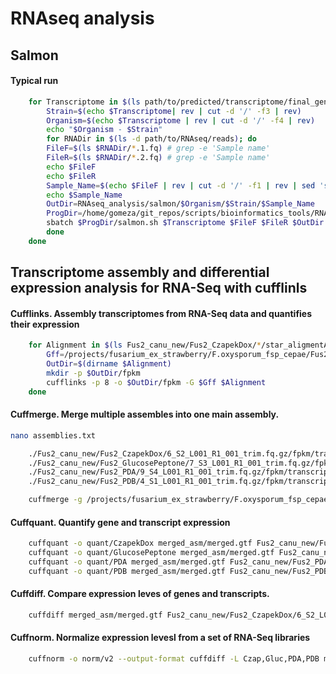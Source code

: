 # RNAseq analysis

## Salmon 

#### Typical run

```bash
    for Transcriptome in $(ls path/to/predicted/transcriptome/final_genes_appended_renamed.cdna.fasta); do
        Strain=$(echo $Transcriptome| rev | cut -d '/' -f3 | rev)
        Organism=$(echo $Transcriptome | rev | cut -d '/' -f4 | rev)
        echo "$Organism - $Strain"
        for RNADir in $(ls -d path/to/RNAseq/reads); do
        FileF=$(ls $RNADir/*.1.fq) # grep -e 'Sample name'
        FileR=$(ls $RNADir/*.2.fq) # grep -e 'Sample name'
        echo $FileF
        echo $FileR
        Sample_Name=$(echo $FileF | rev | cut -d '/' -f1 | rev | sed 's/.1.fq//g')
        echo $Sample_Name
        OutDir=RNAseq_analysis/salmon/$Organism/$Strain/$Sample_Name
        ProgDir=/home/gomeza/git_repos/scripts/bioinformatics_tools/RNAseq_analysis
        sbatch $ProgDir/salmon.sh $Transcriptome $FileF $FileR $OutDir
        done
    done
```

## Transcriptome assembly and differential expression analysis for RNA-Seq with cufflinls


#### Cufflinks. Assembly transcriptomes from RNA-Seq data and quantifies their expression

```bash
    for Alignment in $(ls Fus2_canu_new/Fus2_CzapekDox/*/star_aligmentAligned.sortedByCoord.out.bam); do
        Gff=/projects/fusarium_ex_strawberry/F.oxysporum_fsp_cepae/Fus2_canu_new/final/final_genes_appended.gff3
        OutDir=$(dirname $Alignment)
        mkdir -p $OutDir/fpkm
        cufflinks -p 8 -o $OutDir/fpkm -G $Gff $Alignment
    done
```

#### Cuffmerge. Merge multiple assembles into one main assembly.

```bash
nano assemblies.txt

    ./Fus2_canu_new/Fus2_CzapekDox/6_S2_L001_R1_001_trim.fq.gz/fpkm/transcripts.gtf
    ./Fus2_canu_new/Fus2_GlucosePeptone/7_S3_L001_R1_001_trim.fq.gz/fpkm/transcripts.gtf
    ./Fus2_canu_new/Fus2_PDA/9_S4_L001_R1_001_trim.fq.gz/fpkm/transcripts.gtf
    ./Fus2_canu_new/Fus2_PDB/4_S1_L001_R1_001_trim.fq.gz/fpkm/transcripts.gtf

    cuffmerge -g /projects/fusarium_ex_strawberry/F.oxysporum_fsp_cepae/Fus2_canu_new/final/final_genes_appended.gff3 -s /projects/oldhome/groups/harrisonlab/project_files/fusarium/repeat_masked/F.oxysporum_fsp_cepae/Fus2_canu_new/edited_contigs_repmask/Fus2_canu_contigs_unmasked.fa -p 8 assemblies.txt
```

#### Cuffquant. Quantify gene and transcript expression

```bash
    cuffquant -o quant/CzapekDox merged_asm/merged.gtf Fus2_canu_new/Fus2_CzapekDox/*/star_aligmentAligned.sortedByCoord.out.bam
    cuffquant -o quant/GlucosePeptone merged_asm/merged.gtf Fus2_canu_new/Fus2_GlucosePeptone/*/star_aligmentAligned.sortedByCoord.out.bam
    cuffquant -o quant/PDA merged_asm/merged.gtf Fus2_canu_new/Fus2_PDA/*/star_aligmentAligned.sortedByCoord.out.bam
    cuffquant -o quant/PDB merged_asm/merged.gtf Fus2_canu_new/Fus2_PDB/*/star_aligmentAligned.sortedByCoord.out.bam
```

#### Cuffdiff. Compare expression leves of genes and transcripts.

```bash
    cuffdiff merged_asm/merged.gtf Fus2_canu_new/Fus2_CzapekDox/6_S2_L001_R1_001_trim.fq.gz/star_aligmentAligned.sortedByCoord.out.bam Fus2_canu_new/Fus2_GlucosePeptone/7_S3_L001_R1_001_trim.fq.gz/star_aligmentAligned.sortedByCoord.out.bam Fus2_canu_new/Fus2_PDA/9_S4_L001_R1_001_trim.fq.gz/star_aligmentAligned.sortedByCoord.out.bam Fus2_canu_new/Fus2_PDB/4_S1_L001_R1_001_trim.fq.gz/star_aligmentAligned.sortedByCoord.out.bam
```

#### Cuffnorm. Normalize expression levesl from a set of RNA-Seq libraries

```bash
    cuffnorm -o norm/v2 --output-format cuffdiff -L Czap,Gluc,PDA,PDB merged_asm/merged.gtf quant/CzapekDox/abundances.cxb quant/GlucosePeptone/abundances.cxb quant/PDA/abundances.cxb quant/PDB/abundances.cxb
```